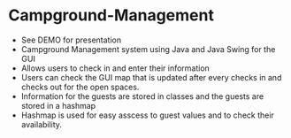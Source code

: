 # Campground-Management
- See DEMO for presentation
- Campground Management system using Java and Java Swing for the GUI
- Allows users to check in and enter their information
- Users can check the GUI map that is updated after every checks in and checks out for the open spaces.
- Information for the guests are stored in classes and the guests are stored in a hashmap
- Hashmap is used for easy asscess to guest values and to check their availability. 
